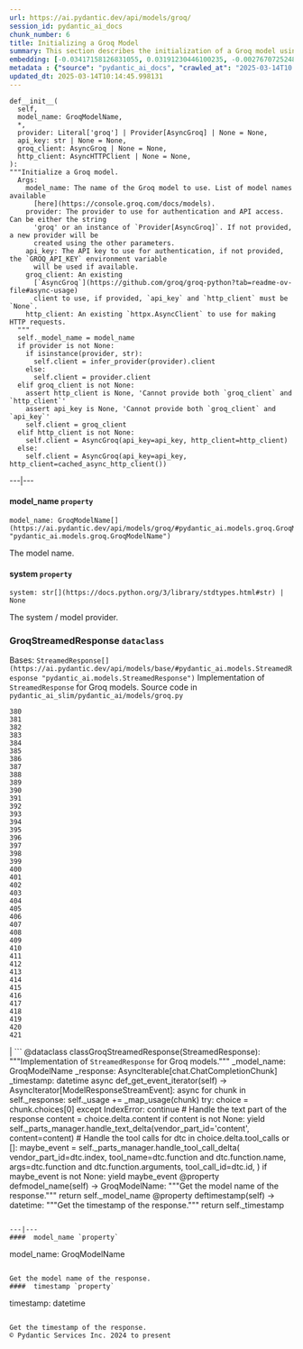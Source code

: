 ```yaml
---
url: https://ai.pydantic.dev/api/models/groq/
session_id: pydantic_ai_docs
chunk_number: 6
title: Initializing a Groq Model
summary: This section describes the initialization of a Groq model using the `__init__` method. It outlines key parameters such as `model_name`, `provider`, `api_key`, `groq_client`, and `http_client`, detailing their purposes and how they are utilized for authentication and API access.
embedding: [-0.03417158126831055, 0.03191230446100235, -0.0027670725248754025, -0.051833055913448334, -0.017596300691366196, -0.025156192481517792, -0.021159008145332336, -0.026090318337082863, -0.009080559946596622, -0.029348891228437424, 0.008130142465233803, -0.04501177370548248, 0.0009639948839321733, -0.07525134086608887, -0.0021072113886475563, -0.030261293053627014, -0.06139153987169266, 0.022114858031272888, 0.01238258183002472, 0.054353017359972, 0.032933324575424194, -0.003644172102212906, -0.0549178384244442, 0.028002014383673668, 0.020854875445365906, -0.0028376751579344273, -0.015315298922359943, 0.04935653880238533, -0.009857187047600746, -0.04162285476922989, 0.018704216927289963, -0.022983809933066368, -0.03697395697236061, -0.026742031797766685, -0.007033089175820351, -0.06052258610725403, -0.015293574891984463, 0.01754199154675007, 0.010557780042290688, 0.025590669363737106, -0.010943378321826458, -0.07572926580905914, -6.423804006772116e-05, 0.01798732951283455, -0.003535553114488721, 0.028240976855158806, -0.010427437722682953, 0.03362848609685898, -0.015032889321446419, 0.01683596707880497, -0.00871125515550375, -0.007472997065633535, -0.027285128831863403, -0.02895786240696907, -0.006327065173536539, -0.029044758528470993, -0.017053205519914627, 0.023787591606378555, -0.027002718299627304, 0.005724228918552399, 0.023461734876036644, -0.010476316325366497, -0.024135172367095947, 0.0006235417677089572, 0.004703208804130554, -0.048270344734191895, -0.020170575007796288, -0.0013265112647786736, -0.03984149917960167, 0.03245539963245392, -0.030869560316205025, 0.03554018214344978, -0.043295588344335556, 0.0069842105731368065, -0.05196339637041092, -0.019171278923749924, -0.03838600590825081, 0.03719119355082512, 0.008494016714394093, -0.026481347158551216, -0.007201449014246464, -0.0033427539747208357, 0.019095245748758316, -0.0030467668548226357, 0.007353515829890966, -0.005930604878813028, -0.04103631153702736, -0.023440010845661163, 0.0004453384899534285, 0.004809112288057804, -0.011144324205815792, -0.01061209011822939, -0.02511274628341198, 0.014044455252587795, 0.05648195371031761, -0.033280905336141586, 0.017476819455623627, -0.028002014383673668, 0.007570754271000624, 0.01974695920944214, 0.012067586183547974, -0.015467365272343159, -0.02811063453555107, -0.004553857259452343, 0.030065778642892838, 0.015934428200125694, 0.02213658019900322, 0.02719823271036148, -0.005995776504278183, -0.012078448198735714, -0.017998192459344864, 0.02715478464961052, 0.07503410428762436, -0.03801669925451279, -0.06139153987169266, 0.0055124214850366116, -0.06399840116500854, -0.015934428200125694, -0.04194871336221695, -0.02250588685274124, 0.0018628182588145137, -0.005811124108731747, 0.010536056943237782, -0.0036794734187424183, -0.0020447552669793367, 0.012708439491689205, 0.008863321505486965, -0.052180636674165726, -0.10123304277658463, -0.0032015491742640734, 0.015011165291070938, -0.02628583274781704, -0.006598612759262323, -0.027241680771112442, -0.019801270216703415, -0.004143820144236088, -0.04814000427722931, -0.029370615258812904, -0.05109444260597229, -0.01004727091640234, 0.009998392313718796, -0.031760238111019135, -0.01871507801115513, 0.0067941271699965, -0.019616616889834404, 0.015032889321446419, -0.003033189568668604, 0.007912904024124146, -0.0496172234416008, 0.00021231647406239063, -0.0009314091294072568, 0.0437517911195755, -0.022549333050847054, -0.003035905072465539, 0.022071409970521927, 0.003627879312261939, 0.00015732803149148822, 0.0473579466342926, 0.043273866176605225, -0.05000825226306915, -0.0019537867046892643, 0.03249884769320488, -0.007923766039311886, 0.01299084909260273, -0.08272434026002884, 0.015260988846421242, -0.04509866610169411, -0.017042342573404312, -0.04501177370548248, -0.023179324343800545, 0.012512925080955029, 0.07877060025930405, -0.014109626412391663, 0.006544303148984909, -0.010085287503898144, -0.005789400078356266, -0.0585239939391613, -0.037321537733078, -0.0066909389570355415, -0.017618024721741676, 0.0040270546451210976, 0.010231923311948776, -0.05500473454594612, 0.0007012723363004625, -0.02628583274781704, 0.023201048374176025, -0.030196120962500572, 0.00154782272875309, 0.050659965723752975, 0.035583630204200745, -0.00169581628870219, 0.011405009776353836, -0.004629890900105238, -0.01061209011822939, -0.02218002825975418, -0.03334607556462288, 0.033563315868377686, -0.0345626100897789, 0.04514211416244507, 0.03723464161157608, 0.029935434460639954, 7.64576907386072e-05, 0.030261293053627014, -0.06547562032938004, -0.004249724093824625, -0.04457729682326317, -0.023852763697504997, 0.01167655736207962, -0.06947280466556549, 0.0013943982776254416, 0.011524491012096405, -0.03988494724035263, -0.020344365388154984, 0.023440010845661163, -0.016075633466243744, 0.03599638491868973, -0.05695987865328789, -0.03013094887137413, 0.038233935832977295, 0.007967214100062847, -0.008906769566237926, 0.06000121310353279, 0.011958966962993145, -0.019757822155952454, 0.04670622944831848, 0.005224580876529217, -0.0009504174813628197, -0.009455296210944653, 0.010030977427959442, -0.027871672064065933, 0.011394147761166096, 0.004380066879093647, -0.015717189759016037, -0.00893392413854599, 0.015358746983110905, -0.02574273571372032, 0.04605451598763466, 0.020137988030910492, 0.05165926367044449, -0.01596701331436634, -0.010210199281573296, -0.0008031027973629534, -0.041774921119213104, 0.003665895899757743, 0.07121071219444275, 0.04496832564473152, -0.008260485716164112, -0.04557659104466438, 0.0020393242593854666, 0.061304643750190735, 0.027415471151471138, -0.05917570739984512, 0.02359207719564438, 0.050964102149009705, -0.016423214226961136, -0.005211003124713898, -0.03849462419748306, -0.009808308444917202, -0.07512100040912628, -0.035605356097221375, -0.007858594879508018, 0.0019687218591570854, -0.023483458906412125, 0.0041655441746115685, 0.006582319736480713, -0.0004982902901247144, -0.04047149047255516, -0.03940702602267265, 0.0102482158690691, -0.012252239510416985, 0.01314291637390852, -0.007239465601742268, 0.01916041597723961, -0.011557077057659626, -0.030565425753593445, 0.018649905920028687, 0.002518606372177601, 0.02070280909538269, 0.012219653464853764, -0.01687941513955593, 0.015141508542001247, 0.0037337830290198326, 0.05400543659925461, 0.02333139069378376, -0.06147843226790428, 0.04362144693732262, -0.00019195038476027548, 0.018019914627075195, -0.008988234214484692, 0.019475411623716354, 0.013479635119438171, 0.02189761959016323, -0.0008363673696294427, -0.032694362103939056, 0.02867545373737812, -0.0209200456738472, 0.00453756470233202, 0.007331791799515486, 0.005278890021145344, 0.004591874312609434, 0.03779946267604828, 0.042404912412166595, -0.03554018214344978, 0.009976668283343315, -0.03165161609649658, 0.04614141210913658, 0.010498040355741978, 0.0077282520942389965, 0.03895082324743271, 0.024895507842302322, 0.047140706330537796, 0.018628181889653206, -0.019138691946864128, -0.01995333656668663, -0.001048174686729908, -0.0018723224056884646, 0.018095949664711952, 0.023874487727880478, 0.008814442902803421, 0.02658996544778347, -0.07529478520154953, 0.009629086591303349, -0.009868049062788486, -0.009140300564467907, -0.02051815576851368, 0.01880197413265705, 0.021191595122218132, -0.021332798525691032, -0.04935653880238533, -0.00442079920321703, 0.02276657149195671, -0.029023034498095512, -0.051268234848976135, 0.052745454013347626, 0.03632223978638649, -0.017498543485999107, -0.0012891733786091208, 0.03132576122879982, 0.03934185206890106, 0.04040632024407387, -0.045880723744630814, -0.03475812450051308, -0.0532233789563179, 0.0048769996501505375, -0.02871890179812908, -0.006636629346758127, 0.01756371557712555, 0.026503071188926697, -0.04666278138756752, 0.008379966951906681, 0.023983106017112732, 0.001014231238514185, -0.005745952483266592, 0.03458433598279953, -0.05743780359625816, -0.037408433854579926, 0.02426551654934883, 0.013327568769454956, -0.024678269401192665, 0.020811427384614944, -0.061261195689439774, 0.028175804764032364, -0.05752469599246979, -0.011720005422830582, -0.018563011661171913, 0.02218002825975418, 0.02721995674073696, -0.02980509214103222, -0.053918540477752686, 0.024678269401192665, 0.0074784280732274055, 0.015456504188477993, -0.029631301760673523, -0.03869013860821724, -0.041514236479997635, -0.03341124951839447, -0.007722821086645126, 0.030239569023251534, -0.013783768750727177, -0.005316907074302435, 0.0473579466342926, 0.011893795803189278, 0.026742031797766685, -0.023548629134893417, 0.030065778642892838, -0.008770995773375034, -0.022571057081222534, 0.015912704169750214, -0.018867144361138344, 0.030044054612517357, 0.004730363376438618, 5.3460982599062845e-05, 0.005216434132307768, -0.019899027422070503, 0.016216836869716644, 0.031086798757314682, 0.02058332785964012, 0.022571057081222534, 0.07564236968755722, 0.005756814498454332, 0.037408433854579926, 0.023483458906412125, 0.016184251755475998, 0.02572101168334484, -0.003913004416972399, -0.03189057856798172, 0.03571397438645363, 0.0005865433486178517, 0.00257020047865808, 0.0010794027475640178, 0.00369305070489645, -0.008320226334035397, 0.015065474435687065, -0.008738409727811813, -0.015011165291070938, -0.053570959717035294, -0.002746706595644355, 0.0027059742715209723, 0.016922861337661743, 0.05470059812068939, 0.01845439150929451, -0.07655476778745651, 0.017172686755657196, -0.023570353165268898, -0.06312944740056992, 0.04548969492316246, -0.024330686777830124, -0.10166751593351364, -0.002851252444088459, -0.02543860301375389, 0.01997506059706211, -0.07121071219444275, 0.045620039105415344, -0.04305662587285042, 0.07277482748031616, -0.0030250430572777987, -0.01805250160396099, 0.01360997837036848, 0.011513628996908665, -0.016021322458982468, 0.018161119893193245, 0.004510409664362669, 0.016944585368037224, 0.017933020368218422, -0.040384598076343536, 0.030239569023251534, 0.02068108506500721, -0.01570632867515087, -0.04809655621647835, -0.033780552446842194, 0.01180690061300993, 0.026177212595939636, 0.011394147761166096, -0.013305844739079475, 0.030543701723217964, -0.010003822855651379, 0.013501359149813652, 0.024113450199365616, 0.04870482161641121, -0.04068873077630997, -0.018302325159311295, -0.02420034445822239, 0.0026435183826833963, 0.033867448568344116, -0.04021080583333969, -0.01807422563433647, -0.011019411496818066, 0.010422006249427795, -0.02027919329702854, -0.026524793356657028, -0.007462135050445795, 0.02143055573105812, -0.011296390555799007, -0.007196018006652594, -0.035018812865018845, -0.01859559677541256, -0.008874183520674706, 0.0401456356048584, -0.0034106411039829254, 0.0274589192122221, 0.01002554688602686, -0.029370615258812904, -0.012936539947986603, 0.028805796056985855, -0.036756716668605804, 0.036452583968639374, -0.04661933705210686, -0.03999356925487518, 0.02802373841404915, -0.037343259900808334, -0.0021533744875341654, 0.028784072026610374, 0.03610500320792198, -0.008993664756417274, 0.016010461375117302, -0.030826112255454063, -0.032607465982437134, 0.013251535594463348, -0.020909184589982033, -0.015358746983110905, -0.015282712876796722, 0.006278186570852995, 0.001528814435005188, 0.006859298795461655, 0.009846325032413006, 0.014511517249047756, 0.0036631806287914515, 0.03640913590788841, -0.006223876960575581, 0.05669919028878212, -0.022679677233099937, 0.006989641580730677, 0.0071742944419384, 0.040297701954841614, 0.014022731222212315, 0.023157600313425064, 0.015347884967923164, 0.01166569534689188, -0.022571057081222534, 0.014229107648134232, 0.014066178351640701, 0.015260988846421242, -0.026742031797766685, -0.013686011545360088, -0.0286971777677536, -0.023418286815285683, -0.025525497272610664, -0.046532440930604935, -0.005550438072532415, -0.014478931203484535, 0.04077562689781189, 0.01087820716202259, -0.007967214100062847, 0.014424622058868408, 0.0018845420563593507, 0.0030006037559360266, -0.013783768750727177, -0.011394147761166096, 0.0003984964860137552, -0.029370615258812904, -0.026242384687066078, 0.03191230446100235, -0.0016279293922707438, -0.010231923311948776, 0.007511013653129339, 0.04583727568387985, 0.011578800156712532, -0.04249180853366852, 0.006614905782043934, 0.02513446845114231, 0.04320869594812393, 0.02246243879199028, 0.00031686239526607096, -0.036821890622377396, -0.01934506930410862, 0.014511517249047756, -0.058002620935440063, 0.04366489499807358, -0.0016564419493079185, 0.01665131375193596, 0.0197904072701931, 0.0055124214850366116, 0.043838683515787125, 0.02863200567662716, -0.0007623705896548927, 0.04844413697719574, 0.023222772404551506, -0.0040460629388689995, -0.01863904483616352, -0.03693050891160965, 0.017943881452083588, 0.00799436867237091, -0.008021523244678974, 0.01835663430392742, -0.0008513025240972638, -0.005515136756002903, -0.008656945079565048, -0.0061858599074184895, -0.017476819455623627, -0.005319622345268726, 0.0005800941144116223, -0.038168765604496, 0.021506590768694878, -0.012328272685408592, -0.04040632024407387, 0.01301257312297821, -2.732450229814276e-05, 0.04407764598727226, 0.019193002954125404, -0.00643568392843008, 0.010872775688767433, -0.010498040355741978, 0.01109001412987709, 0.009645380079746246, -0.011198633350431919, -0.0473579466342926, 0.010112442076206207, -0.004010761622339487, -0.03564880043268204, 0.05404888466000557, 0.05326682701706886, 0.01777009107172489, -0.0009734990308061242, 0.04129699617624283, -0.006001207511872053, -0.033780552446842194, 0.020746255293488503, -0.0049448865465819836, -0.054483361542224884, 0.00717972544953227, 0.02138710953295231, -0.012024139054119587, -0.015814946964383125, -0.04229629412293434, -0.028849244117736816, -0.012024139054119587, -0.04049321636557579, 0.02476516366004944, 0.053049586713314056, -0.027306852862238884, -0.01445720810443163, -0.003921151161193848, 0.024678269401192665, 0.005821986123919487, 0.0031798253767192364, -0.0032802980858832598, 0.01620597578585148, -0.007451273035258055, -0.028545109555125237, 0.06204325333237648, 0.017900435253977776, -0.0054255262948572636, 0.0323033332824707, -0.010775018483400345, -0.03156472370028496, 0.016727346926927567, 0.031738512217998505, -0.0015247411793097854, 0.017009757459163666, -0.032629188150167465, 0.021636933088302612, 0.015000303275883198, -0.003589862724766135, -0.01564115658402443, 0.02897958643734455, -0.025243088603019714, -0.032955046743154526, 0.052137188613414764, 0.026242384687066078, 0.005854571703821421, 0.009227195754647255, -0.04866137355566025, -0.004773811437189579, -0.012056725099682808, 0.028002014383673668, -0.01946455053985119, -0.00012983381748199463, 0.01969265006482601, -0.01916041597723961, 0.03430192545056343, -0.029674749821424484, -0.015630293637514114, -0.018671629950404167, -0.007119984831660986, -0.0013183648698031902, 0.044164542108774185, 0.033867448568344116, 0.021354522556066513, 0.00643568392843008, -0.004752087406814098, 0.011730867438018322, 0.010541487485170364, 0.023722419515252113, 0.009721413254737854, 0.005460827145725489, 0.010204768739640713, -0.007239465601742268, -0.04138389229774475, 0.0026584535371512175, 0.06473700702190399, 0.008895907551050186, 0.016662176698446274, -0.028827520087361336, 0.024439306929707527, 0.02656824141740799, -0.0651714876294136, 0.02921854890882969, -0.0041573974303901196, -0.0083582429215312, -0.0061749983578920364, -0.02426551654934883, -0.052397873252630234, -0.000918510602787137, 0.01107915211468935, 0.025590669363737106, -0.013338430784642696, -0.009324952960014343, 0.013045159168541431, 0.007918335497379303, -0.053570959717035294, 0.0167164858430624, -0.009270643815398216, 0.001208387897349894, -0.014001007191836834, -0.0038043854292482138, 0.010226491838693619, -0.03836428001523018, 0.01683596707880497, 0.024678269401192665, 0.0029109930619597435, -0.00908599141985178, 0.025047574192285538, 0.024873783811926842, 0.057133667171001434, -0.029392339289188385, 0.02042039856314659, -0.004075933247804642, 0.03599638491868973, -0.008385397493839264, 0.05135513097047806, -0.016749070957303047, -0.0012287540594115853, -0.015184955671429634, 0.001970079727470875, 0.0030902144499123096, -0.041470788419246674, 0.004768380429595709, 0.03317228704690933, -0.00892306212335825, 0.012708439491689205, -0.01916041597723961, -0.031477827578783035, 0.008439707569777966, -0.010134166106581688, -0.003440511180087924, 0.007663080468773842, -0.04223112016916275, -0.019258173182606697, 0.003809816436842084, 0.02861028164625168, -0.019377654418349266, 0.02098521776497364, -0.0007657649694010615, 0.01636890508234501, 0.009547622874379158, -0.015597708523273468, -0.0037256365176290274, 0.03360676392912865, -0.006685507949441671, 0.003030474064871669, 0.0088524604216218, 0.004103087820112705, 0.010650106705725193, -0.012654130347073078, -0.01490254607051611, -0.007000503595918417, 0.002259278204292059, 0.01167655736207962, -0.04438178241252899, 0.005077945068478584, -0.003174394369125366, -0.027589261531829834, 0.003511113813146949, 0.04377351328730583, -0.034084685146808624, -0.016607867553830147, 0.026937546208500862, 0.027024442330002785, 0.011893795803189278, -0.04316524788737297, 0.001812581904232502, 0.010215629823505878, 0.004244293086230755, 0.02574273571372032, 0.02919682487845421, -0.025807907804846764, 0.029392339289188385, 0.022592781111598015, -0.006316203158348799, -0.010394851677119732, 0.0004470356507226825, 0.013848940841853619, 0.016119079664349556, 0.009145732037723064, 0.027915120124816895, 0.0055993166752159595, -0.006240169517695904, -0.01538047008216381, -0.011567938141524792, -0.017520267516374588, 0.0025416878052055836, 0.012958263978362083, -0.008836166933178902, 0.026133764535188675, 0.0181285347789526, -0.01880197413265705, -0.020246608182787895, -0.07355688512325287, -0.0077716996893286705, 0.011882933788001537, 0.0033183146733790636, 0.0454462468624115, -0.004143820144236088, -0.009840894490480423, -0.009107714518904686, 0.027241680771112442, -0.04900895804166794, -0.024895507842302322, 0.014033593237400055, 0.020735394209623337, -0.021115560084581375, 0.048574481159448624, -0.026655137538909912, -0.011155186221003532, -0.020724531263113022, 0.0496172234416008, 0.010356835089623928, -0.009596501477062702, -0.004904154222458601, -0.015098060481250286, -0.014674445614218712, 0.02027919329702854, -0.04160113260149956, 0.03488846868276596, -0.02171296626329422, 0.018964901566505432, 0.009998392313718796, 0.007809716276824474, -0.006370512768626213, 0.007467566058039665, 0.011187771335244179, -0.036213621497154236, 0.03988494724035263, 0.02042039856314659, 0.00023607691400684416, 0.05470059812068939, -0.04370834305882454, 0.011698281392455101, -0.0334329716861248, 0.017954744398593903, 0.0046271756291389465, 0.036496032029390335, 0.02774132788181305, 0.00040867950883693993, 0.020311780273914337, 0.0015980590833351016, 0.008608066476881504, -0.008271347731351852, 0.039732880890369415, -0.01641235128045082, 0.04058011248707771, -0.0002345494576729834, 0.04283938929438591, -0.051876500248909, -0.006365081761032343, -0.013881525956094265, -0.040862519294023514, 0.0008071759948506951, 0.002475158777087927, 0.01655355654656887, 0.0073861014097929, -0.023526905104517937, -0.006935331970453262, 0.02084401249885559, 0.003983607050031424, -0.023483458906412125, -0.0071036918088793755, -0.0224407147616148, 0.005303329788148403, -0.022875191643834114, -0.01861732080578804, -0.02658996544778347, -0.004149251151829958, 0.0019008349627256393, 0.05430956929922104, 0.0112203573808074, 0.017226995900273323, -0.002354319905862212, 0.008456000126898289, 0.009515036828815937, -0.02598169818520546, -0.007206880021840334, 0.010389421135187149, -0.006929900962859392, -0.0067343865521252155, 0.0081464359536767, -0.006815851200371981, 0.026937546208500862, -0.008119280450046062, 0.0035518459044396877, -0.006935331970453262, -0.03013094887137413, -0.012643268331885338, 0.010063563473522663, -0.025243088603019714, 0.01695544831454754, -0.0002194446133216843, 0.011882933788001537, 0.011041135527193546, -0.011437595821917057, 0.03756050020456314, 0.013968421146273613, 0.005930604878813028, -0.008097557350993156, 0.03627879172563553, -0.013620840385556221, 0.04244836047291756, 0.019258173182606697, 0.030217844992876053, 0.0016903853975236416, -0.004942170809954405, -0.03225988522171974, -0.022657953202724457, 0.07221000641584396, -0.005653626285493374, 0.004833551589399576, 0.013186363503336906, -0.00014162917796056718, -0.010161320678889751, 0.0083582429215312, 0.015554261393845081, -0.02307070605456829, -0.026503071188926697, 0.011339838616549969, 0.007581615820527077, -0.00976486038416624, -0.04077562689781189, 0.041210103780031204, -0.013360153883695602, -0.025829631835222244, 0.005083375610411167, -0.029696473851799965, -0.010161320678889751, -0.002012169687077403, -0.03623534366488457, -0.06708317995071411, -0.022071409970521927, 0.016933724284172058, -0.012567234225571156, 0.036213621497154236, -0.012610682286322117, -0.048574481159448624, 0.007505582645535469, 0.0019619332160800695, -0.02335311472415924, 0.014522379264235497, 0.005593885667622089, 0.015814946964383125, -0.039754606783390045, -0.02715478464961052, 0.0060555171221494675, -0.006299910135567188, 0.0032232729718089104, -0.03393261879682541, -0.02476516366004944, -0.03395434468984604, -0.019681788980960846, -0.0005845067789778113, 0.009965806268155575, -0.01479392684996128, -0.03656120225787163, -4.2492996726650745e-05, -0.01582580804824829, -0.011524491012096405, 0.011144324205815792, -0.019518859684467316, 0.0007277482654899359, -0.01990988850593567, 0.03288987651467323, 0.04125354811549187, 0.03391089662909508, 0.045880723744630814, 0.017628885805606842, -0.014011869207024574, -0.03475812450051308, -0.007212311029434204, 0.03638741374015808, 0.002627225359901786, 0.06738731265068054, 0.04066700488328934, 0.03273781016469002, 0.017737505957484245, 0.002346173394471407, -0.024287240579724312, -0.0057187979109585285, -0.035018812865018845, 0.002093633869662881, -0.009493312798440456, 0.021941065788269043, -0.014413760043680668, -0.010394851677119732, -0.01168741937726736, 0.005295183043926954, 0.05222408473491669, 0.015912704169750214, 0.0010984110413119197, -0.007244896609336138, -0.0004864100774284452, 0.013034297153353691, -0.014250831678509712, -0.03184713050723076, 0.008407121524214745, 0.03015267290174961, -0.007326361257582903, 0.04216594994068146, -0.011437595821917057, 0.0005739842890761793, 0.012523787096142769, -0.0301092267036438, -0.0031581015791743994, -0.009792015887796879, -0.03842945024371147, 0.0022076840978115797, -0.03497536480426788, 0.011600524187088013, -0.012697577476501465, -0.013294982723891735, -0.027871672064065933, 0.002543045673519373, -0.05609092488884926, -0.01580408588051796, -0.0036794734187424183, -0.002361108548939228, -0.026133764535188675, 0.010552349500358105, 0.018486978486180305, -0.0018315903143957257, 0.010688123293220997, -0.002829528646543622, -0.023266220465302467, -0.005496128462255001, 0.031521275639534, -0.023266220465302467, -0.0029354323633015156, -0.009482450783252716, 0.003380770795047283, 0.03849462419748306, -0.017216132953763008, 0.03745187819004059, -0.0016184252453967929, -0.025525497272610664, 0.02278829552233219, 0.03141265735030174, 0.036213621497154236, 0.02865372970700264, 0.02246243879199028, -0.005572162102907896, 0.0013781053712591529, 0.022245200350880623, -0.0006082672043703496, -0.030065778642892838, -0.012349996715784073, 0.006104395724833012, 0.01948627457022667, 0.006283617112785578, -0.01286050584167242, -0.012762748636305332, 0.019964197650551796, 0.0526585578918457, 0.01669476181268692, 0.01371859759092331, 0.024960678070783615, -0.03777773678302765, -0.014011869207024574, 0.04218767583370209, -0.007967214100062847, 0.052441321313381195, -0.006598612759262323, 0.013121192343533039, 0.0024113450199365616, 0.006337926723062992, 0.01723785698413849, -0.017509406432509422, -0.006120688747614622, -0.016336318105459213, 0.01843266747891903, -0.021180732175707817, -0.03417158126831055, 0.005156693514436483, -0.026937546208500862, -0.0017216133419424295, 0.03041335940361023, -0.0038912806194275618, -0.020930908620357513, 0.0036360258236527443, -0.004890576936304569, 0.019703513011336327, 0.014044455252587795, 0.04194871336221695, -0.03330262750387192, -0.01063381414860487, 0.035627078264951706, 0.016890276223421097, 0.022549333050847054, -0.013957560062408447, 0.03317228704690933, -0.0013740321155637503, 0.013935836032032967, -0.019877303391695023, -0.00774454465135932, 0.03215126693248749, 0.0008390828734263778, 0.034692954272031784, -0.011741729453206062, -0.0437517911195755, 0.031456101685762405, -0.00797264464199543, -0.05430956929922104, 0.004010761622339487, 0.00523544242605567, 0.00043753147474490106, 0.005365785676985979, 0.02185417152941227, 0.018139395862817764, 0.010166751220822334, -0.01906265877187252, 0.01314291637390852, -0.022831743583083153, 0.023114154115319252, -0.007853164337575436, 0.017509406432509422, 0.021745551377534866, -0.03475812450051308, -0.036778442561626434, -0.010096149519085884, -0.03599638491868973, -0.0005390224978327751, 0.021539175882935524, 0.003978176042437553, 0.04025425389409065, 0.03782118484377861, -0.023179324343800545, -0.0004517877532634884, -0.07381756603717804, 0.006750679574906826, -0.0022185458801686764, -0.001642864546738565, 0.008407121524214745, -0.02009454183280468, -0.022571057081222534, -0.0011452530743554235, -0.055091626942157745, 0.012447753921151161, 0.027263404801487923, -0.04701036587357521, 0.013066882267594337, 0.016336318105459213, 0.0660838857293129, 0.021930204704403877, -0.00369848171249032, -0.0057187979109585285, 0.026372727006673813, 0.009612794034183025, 0.01552167534828186, 0.005691642872989178, 0.0075218756683170795, -0.006327065173536539, -0.00917831715196371, 0.017650609835982323, 0.019127830862998962, 0.022962085902690887, 0.020170575007796288, 0.00798350665718317, 0.017596300691366196, -0.014218245632946491, 0.011991553008556366, 0.020105402916669846, 0.020192299038171768, 0.03345469385385513, -0.00387227232567966, -0.0019904456567019224, 0.0009415921522304416, -0.0014785780804231763, 0.02632927894592285, -0.018888868391513824, 0.050312384963035583, 0.024156896397471428, 3.392226790310815e-05, 0.005474404897540808, -0.00016199526726268232, -0.003907573409378529, -0.0124043058604002, -0.004423514474183321, -0.03614845126867294, -0.01990988850593567, 0.003874987829476595, 0.013338430784642696, 0.037126023322343826, -0.014272554777562618, 0.029175100848078728, -0.020083678886294365, 0.001698531792499125, 0.02420034445822239, 0.0017066783038899302, -0.014153074473142624, -0.018584735691547394, -0.017509406432509422, -0.025221364572644234, -0.01974695920944214, -0.004287740681320429, -0.02478688769042492, -0.0025050288531929255, -0.027936842292547226, 0.02485205978155136, 0.01538047008216381, 0.01990988850593567, 0.012045863084495068, -0.0150546133518219, 0.004217138048261404, -0.01835663430392742, 0.01683596707880497, -0.019942473620176315, -0.03536639362573624, 0.028219252824783325, 0.0043393345549702644, 0.014033593237400055, 0.010449161753058434, 0.01314291637390852, 0.013696873560547829, 0.0026706731878221035, -0.01930162124335766, -0.01536960806697607, 0.011752591468393803, -0.040927693247795105, -0.022071409970521927, 0.01253464911133051, 0.05257166549563408, 0.038538072258234024, -0.024026554077863693, -0.024395858868956566, -0.017476819455623627, -0.021061250939965248, 0.007684804033488035, 0.013686011545360088, -0.022027961909770966, -0.0037229210138320923, 0.018139395862817764, 0.03438882157206535, 0.0021832447964698076, 0.009612794034183025, 0.0027412755880504847, 0.02861028164625168, 0.020246608182787895, -0.01651011034846306, -0.015206679701805115, -0.00989520363509655, 0.013957560062408447, 0.025264812633395195, 0.037951529026031494, 0.003171678865328431, 0.027285128831863403, -0.04247008264064789, 0.007603339850902557, 0.00717972544953227, -0.02543860301375389, 0.020029369741678238, 0.029435787349939346, 0.04142734035849571, 0.020029369741678238, -0.013088606297969818, 0.0034486576914787292, 0.002897415542975068, -0.018964901566505432, -0.013968421146273613, 0.045663487166166306, 0.029348891228437424, -0.06273841857910156, 0.022636229172348976, -0.015119784511625767, -0.00016852938279043883, 0.0007935985922813416, 0.008314794860780239, -0.003999900072813034, 0.011991553008556366, -0.0037663686089217663, -0.020485570654273033, 0.005379362963140011, -0.0036794734187424183, 0.01906265877187252, -0.021984513849020004, -0.0448814295232296, -0.018063362687826157, 0.00976486038416624, 0.00464346818625927, 0.001180554274469614, -0.01683596707880497, 0.027915120124816895, -0.04701036587357521, 0.01578236185014248, -0.024591373279690742, 0.012469477020204067, 0.024352410808205605, -0.00774454465135932, -0.006392236333340406, -0.024721715599298477, -0.00848858617246151, 0.0387335866689682, 0.00643025292083621, -0.022636229172348976, -0.004494117107242346, -0.019660064950585365, 0.017346477136015892, -0.03593121096491814, 0.03997184336185455, -0.024721715599298477, -0.010682692751288414, -0.03836428001523018, -0.0040270546451210976, 0.01835663430392742, -0.02056160382926464, -0.017205271869897842, -0.0030006037559360266, 0.021767275407910347, 0.018041638657450676, 0.021376246586441994, 0.010226491838693619, 0.004404506180435419, -0.014674445614218712, 0.0026625266764312983, 0.0067235250025987625, 0.06060948222875595, 0.012339134700596333, -0.0001447689428459853, -0.01746595837175846, 0.007874887436628342, 0.029023034498095512, 0.008537464775145054, -0.01746595837175846, -0.006636629346758127, 0.011296390555799007, -0.03158644586801529, -0.011415871791541576, -0.01241516787558794, 0.010199337266385555, -0.00680498918518424, 0.008971940726041794, -0.018812835216522217, 0.013892387971282005, -0.018486978486180305, -0.027524089440703392, 0.023201048374176025, 0.013620840385556221, -0.022592781111598015, 0.038212213665246964, 0.016966309398412704, 0.03186885640025139, -0.004841698333621025, -0.004127527587115765, 0.007022227626293898, 0.021919341757893562, -0.004947601817548275, -0.0027222672943025827, 0.009107714518904686, -0.023440010845661163, 0.022103995084762573, -0.011578800156712532, -0.002370612695813179, -0.028479939326643944, -0.004219853784888983, -0.017791815102100372, 0.013892387971282005, 0.031803686171770096, -0.0028186666313558817, 0.025177916511893272, 0.01375118363648653, 0.0045076943933963776, -0.015391332097351551, -0.01166569534689188, -0.0011934528592973948, 0.03775601461529732, -0.02337483875453472, 0.05396198853850365, -0.011035704985260963, -0.007310068234801292, -0.0015858394326642156, -0.019638340920209885, 0.019844716414809227, 0.018649905920028687, -0.012056725099682808, 0.004037916660308838, -0.022701401263475418, -0.029414063319563866, -0.0028648297302424908, -0.007434980012476444, -0.03751705214381218, 0.03160817176103592, -0.024591373279690742, 0.017856987193226814, 0.04618486016988754, 0.014207383617758751, -0.010286232456564903, -0.01239344384521246, -0.008401690982282162, 0.018215429037809372, -0.015597708523273468, -0.009830032475292683, 0.04931309074163437, 0.061608776450157166, 0.02483033575117588, 0.0025783467572182417, -0.028219252824783325, 0.010052701458334923, -0.026177212595939636, -0.025612393394112587, 0.006354219745844603, 0.0174225103110075, 0.021441418677568436, -0.03695223107933998, 0.006663784384727478, 0.021235041320323944, 0.008070401847362518, 0.0020420397631824017, 0.01492427010089159, -0.0083582429215312, -0.0295444056391716, -0.02122418023645878, 0.013642564415931702, 0.03871186077594757, -0.007641356438398361, -0.0052137188613414764, -0.01746595837175846, 0.0221583042293787, -0.007315499242395163, -0.014250831678509712, 0.002773861400783062, 0.006267324555665255, -0.010851052589714527, 0.002608217066153884, -0.04320869594812393, 0.03156472370028496, -0.016586143523454666, 0.01011787261813879, 0.058654334396123886, -0.008613497950136662, -0.012436891905963421, -0.009015388786792755, 0.008298502303659916, 0.04931309074163437, 0.0008757418254390359, 0.014392036013305187, -0.04483798146247864, -0.005566731095314026, 0.005751383490860462, 0.011187771335244179, -0.014402898028492928, -0.005224580876529217, -0.010742433369159698, -0.0024140605237334967, -0.010530625469982624, 0.011861209757626057, -0.020463846623897552, 0.001045459182932973, 0.009107714518904686, 0.017791815102100372, 0.009390125051140785, -0.06538872420787811, 0.00583827868103981, 0.00019347784109413624, -0.010318818502128124, -0.004428945481777191, -0.016216836869716644, -0.005800262093544006, -0.012708439491689205, -0.013479635119438171, 0.0029300013557076454, 0.01946455053985119, 0.004040631931275129, 0.005029066000133753, 0.009574777446687222, 0.011622248217463493, 0.0027209094259887934, 0.0010950167197734118, 0.0181285347789526, -0.00967253465205431, -0.0035708541981875896, 0.027241680771112442, -0.01835663430392742, 0.0006150559056550264, -0.016303732991218567, -0.010889069177210331, 0.0064737009815871716, 0.0023936943616718054, -0.0013448407407850027, -0.01786784827709198, 0.03543156385421753, 0.006522579584270716, 0.023765867576003075, -0.006685507949441671, -0.02984854020178318, -0.03310711309313774, -0.013707735575735569, -0.007011365611106157, 0.027046166360378265, 0.012219653464853764, -0.00027986400527879596, -0.016053909435868263, -0.028566833585500717, 0.004401790909469128, 0.006441114936023951, 0.05583024024963379, 0.009623656049370766, 0.019214725121855736, 0.014272554777562618, -0.0429045595228672, 0.0007012723363004625, -0.007282913196831942, 0.0038831343408674, 0.009786584414541721, 0.003329176688566804, -0.01598873734474182, 0.006761541590094566, -0.015608570538461208, 0.007912904024124146, 0.008901339024305344, -0.028262700885534286, 0.01829146407544613, -0.012730163522064686, 0.0025077443569898605, -0.016705624759197235, 0.03043508343398571, -0.031803686171770096, -0.02448275499045849, -0.010791311971843243, -0.025851355865597725, -0.02567756548523903, 0.017129238694906235, 0.016423214226961136, 0.01286050584167242, -0.00774454465135932, -0.00584370968863368, 0.023483458906412125, -0.006060948129743338, 0.0021221465431153774, -0.0005417379434220493, 0.019725235179066658, -0.00513496994972229]
metadata : {"source": "pydantic_ai_docs", "crawled_at": "2025-03-14T10:14:45.996499", "url_path": "/api/models/groq/", "chunk_size": 4283}
updated_dt: 2025-03-14T10:14:45.998131
---
```

```
def__init__(
  self,
  model_name: GroqModelName,
  *,
  provider: Literal['groq'] | Provider[AsyncGroq] | None = None,
  api_key: str | None = None,
  groq_client: AsyncGroq | None = None,
  http_client: AsyncHTTPClient | None = None,
):
"""Initialize a Groq model.
  Args:
    model_name: The name of the Groq model to use. List of model names available
      [here](https://console.groq.com/docs/models).
    provider: The provider to use for authentication and API access. Can be either the string
      'groq' or an instance of `Provider[AsyncGroq]`. If not provided, a new provider will be
      created using the other parameters.
    api_key: The API key to use for authentication, if not provided, the `GROQ_API_KEY` environment variable
      will be used if available.
    groq_client: An existing
      [`AsyncGroq`](https://github.com/groq/groq-python?tab=readme-ov-file#async-usage)
      client to use, if provided, `api_key` and `http_client` must be `None`.
    http_client: An existing `httpx.AsyncClient` to use for making HTTP requests.
  """
  self._model_name = model_name
  if provider is not None:
    if isinstance(provider, str):
      self.client = infer_provider(provider).client
    else:
      self.client = provider.client
  elif groq_client is not None:
    assert http_client is None, 'Cannot provide both `groq_client` and `http_client`'
    assert api_key is None, 'Cannot provide both `groq_client` and `api_key`'
    self.client = groq_client
  elif http_client is not None:
    self.client = AsyncGroq(api_key=api_key, http_client=http_client)
  else:
    self.client = AsyncGroq(api_key=api_key, http_client=cached_async_http_client())

```
  
---|---  
####  model_name `property`
```
model_name: GroqModelName[](https://ai.pydantic.dev/api/models/groq/#pydantic_ai.models.groq.GroqModelName "pydantic_ai.models.groq.GroqModelName")

```

The model name.
####  system `property`
```
system: str[](https://docs.python.org/3/library/stdtypes.html#str) | None

```

The system / model provider.
###  GroqStreamedResponse `dataclass`
Bases: `StreamedResponse[](https://ai.pydantic.dev/api/models/base/#pydantic_ai.models.StreamedResponse "pydantic_ai.models.StreamedResponse")`
Implementation of `StreamedResponse` for Groq models.
Source code in `pydantic_ai_slim/pydantic_ai/models/groq.py`
```
380
381
382
383
384
385
386
387
388
389
390
391
392
393
394
395
396
397
398
399
400
401
402
403
404
405
406
407
408
409
410
411
412
413
414
415
416
417
418
419
420
421
```
| ```
@dataclass
classGroqStreamedResponse(StreamedResponse):
"""Implementation of `StreamedResponse` for Groq models."""
  _model_name: GroqModelName
  _response: AsyncIterable[chat.ChatCompletionChunk]
  _timestamp: datetime
  async def_get_event_iterator(self) -> AsyncIterator[ModelResponseStreamEvent]:
    async for chunk in self._response:
      self._usage += _map_usage(chunk)
      try:
        choice = chunk.choices[0]
      except IndexError:
        continue
      # Handle the text part of the response
      content = choice.delta.content
      if content is not None:
        yield self._parts_manager.handle_text_delta(vendor_part_id='content', content=content)
      # Handle the tool calls
      for dtc in choice.delta.tool_calls or []:
        maybe_event = self._parts_manager.handle_tool_call_delta(
          vendor_part_id=dtc.index,
          tool_name=dtc.function and dtc.function.name,
          args=dtc.function and dtc.function.arguments,
          tool_call_id=dtc.id,
        )
        if maybe_event is not None:
          yield maybe_event
  @property
  defmodel_name(self) -> GroqModelName:
"""Get the model name of the response."""
    return self._model_name
  @property
  deftimestamp(self) -> datetime:
"""Get the timestamp of the response."""
    return self._timestamp

```
  
---|---  
####  model_name `property`
```
model_name: GroqModelName[](https://ai.pydantic.dev/api/models/groq/#pydantic_ai.models.groq.GroqModelName "pydantic_ai.models.groq.GroqModelName")

```

Get the model name of the response.
####  timestamp `property`
```
timestamp: datetime[](https://docs.python.org/3/library/datetime.html#datetime.datetime "datetime.datetime")

```

Get the timestamp of the response.
© Pydantic Services Inc. 2024 to present